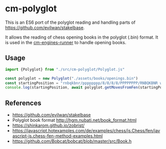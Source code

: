 # cm-polyglot

This is an ES6 port of the polyglot reading and handling parts of
https://github.com/evilwan/stakelbase.

It allows the reading of chess opening books in the polyglot (.bin) format. It is used in 
the [cm-engines-runner](https://github.com/shaack/cm-engine-runner) to handle opening books.

## Usage

```javascript
import {Polyglot} from "./src/cm-polyglot/Polyglot.js"

const polyglot = new Polyglot("./assets/books/openings.bin")
const startingPosition = "rnbqkbnr/pppppppp/8/8/8/8/PPPPPPPP/RNBQKBNR w KQkq - 0 1"
console.log(startingPosition, await polyglot.getMovesFromFen(startingPosition))
```

## References

- https://github.com/evilwan/stakelbase
- Polyglot book format http://hgm.nubati.net/book_format.html
- https://shinkarom.github.io/zobrist/
- https://javascript.hotexamples.com/de/examples/chess/js.Chess/fen/javascript-js.chess-fen-method-examples.html
- https://github.com/Bobcat/bobcat/blob/master/src/Book.h
